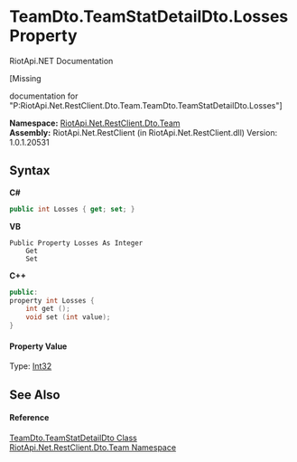 # TeamDto.TeamStatDetailDto.Losses Property 
RiotApi.NET Documentation 

\[Missing <summary> documentation for "P:RiotApi.Net.RestClient.Dto.Team.TeamDto.TeamStatDetailDto.Losses"\]

**Namespace:**&nbsp;<a href="744a30f7-23c0-2c94-a458-a0b4d260bb19">RiotApi.Net.RestClient.Dto.Team</a><br />**Assembly:**&nbsp;RiotApi.Net.RestClient (in RiotApi.Net.RestClient.dll) Version: 1.0.1.20531

## Syntax

**C#**<br />
``` C#
public int Losses { get; set; }
```

**VB**<br />
``` VB
Public Property Losses As Integer
	Get
	Set
```

**C++**<br />
``` C++
public:
property int Losses {
	int get ();
	void set (int value);
}
```


#### Property Value
Type: <a href="http://msdn2.microsoft.com/en-us/library/td2s409d" target="_blank">Int32</a>

## See Also


#### Reference
<a href="b36d0594-55da-6f0c-012e-7ee276c0e5b6">TeamDto.TeamStatDetailDto Class</a><br /><a href="744a30f7-23c0-2c94-a458-a0b4d260bb19">RiotApi.Net.RestClient.Dto.Team Namespace</a><br />